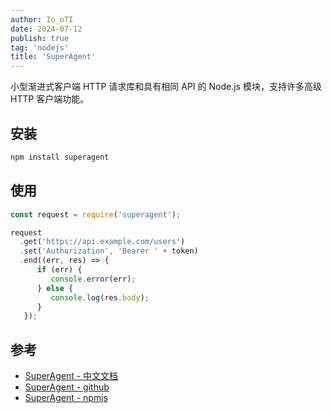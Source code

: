```yaml
---
author: Io_oTI
date: 2024-07-12
publish: true
tag: 'nodejs'
title: 'SuperAgent'
---
```


小型渐进式客户端 HTTP 请求库和具有相同 API 的 Node.js 模块，支持许多高级 HTTP 客户端功能。

## 安装

```bash
npm install superagent
```

## 使用

```javascript
const request = require('superagent');

request
  .get('https://api.example.com/users')
  .set('Authorization', 'Bearer ' + token)
  .end((err, res) => {
      if (err) {
         console.error(err);
      } else {
         console.log(res.body);
      }
   });
```

## 参考

- [SuperAgent - 中文文档](https://ladjs.github.io/superagent/docs/zh_CN/index.html)
- [SuperAgent - github](https://github.com/ladjs/superagent)
- [SuperAgent - npmjs](https://www.npmjs.com/package/superagent)
